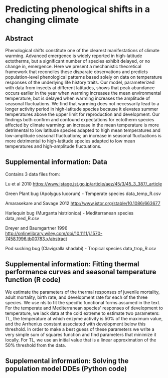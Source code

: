 # Predicting phenological shifts in a changing climate

## Abstract
Phenological shifts constitute one of the clearest manifestations of climate warming.  Advanced emergence is widely reported in high-latitude ectotherms, but a significant number of species exhibit delayed, or no change in, emergence.  Here we present a mechanistic theoretical framework that reconciles these disparate observations and predicts population-level phenological patterns based solely on data on temperature responses of the underlying life history traits.  Our model, parameterized with data from insects at different latitudes, shows that peak abundance occurs earlier in the year when warming increases the mean environmental temperature, but is delayed when warming increases the amplitude of seasonal fluctuations.  We find that warming does not necessarily lead to a longer activity period in high-latitude species because it elevates summer temperatures above the upper limit for reproduction and development.  Our findings both confirm and confound expectations for ectotherm species affected by climate warming: an increase in the mean temperature is more detrimental to low latitude species adapted to high mean temperatures and low-amplitude seasonal fluctuations; an increase in seasonal fluctuations is more detrimental to high-latitude species adapted to low mean temperatures and high-amplitude fluctuations. 

## Supplemental information: Data

Contains 3 data files from:

Lu et al 2010 https://www.jstage.jst.go.jp/article/aez/45/3/45_3_387/_article

Green Plant bug (Apolygus lucorum) - Temperate species
data_temp_R.csv

Amarasekare and Savage 2012 http://www.jstor.org/stable/10.1086/663677

Harlequin bug (Murganta histrionica) - Mediterranean species
data_med_R.csv

Dreyer and Baumgartner 1996 http://onlinelibrary.wiley.com/doi/10.1111/j.1570-7458.1996.tb00783.x/abstract

Pod sucking bug (Clavigralla shadabi) - Tropical species
data_trop_R.csv

## Supplemental information: Fitting thermal performance curves and seasonal temperature function (R code)

We estimate the parameters of the thermal responses of juvenile mortality, adult mortality, birth rate, and development rate for each of the three species. We use nls to fit the specific functional forms assumed in the text. For the temperate and Mediterranean species' responses of development to temperature, we lack data at the cold extreme to estimate two parameters: TL, the temperature at which enzyme activity is 50% of the maximum value, and the Arrhenius constant associated with development below this threshold. In order to make a best guess of these parameters we write a very simple sum of squares function and find parameters that minimize it locally. For TL, we use an initial value that is a linear approximation of the 50% threshold from the data.

## Supplemental information: Solving the population model DDEs (Python code)

